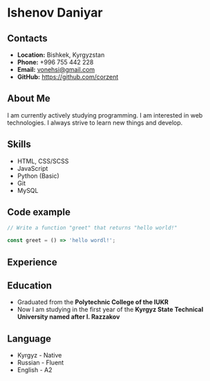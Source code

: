 # Ishenov Daniyar

## Contacts

-   **Location:** Bishkek, Kyrgyzstan
-   **Phone:** +996 755 442 228
-   **Email:** vonehsi@gmail.com
-   **GitHub:** https://github.com/corzent

## About Me

I am currently actively studying programming. I am interested in web technologies. I always strive to learn new things and develop.

## Skills

-   HTML, CSS/SCSS
-   JavaScript
-   Python (Basic)
-   Git
-   MySQL

## Code example

```javascript
// Write a function "greet" that returns "hello world!"

const greet = () => 'hello wordl!';
```

## Experience

## Education

-   Graduated from the **Polytechnic College of the IUKR**
-   Now I am studying in the first year of the **Kyrgyz State Technical University named after I. Razzakov**

## Language

-   Kyrgyz - Native
-   Russian - Fluent
-   English - A2
